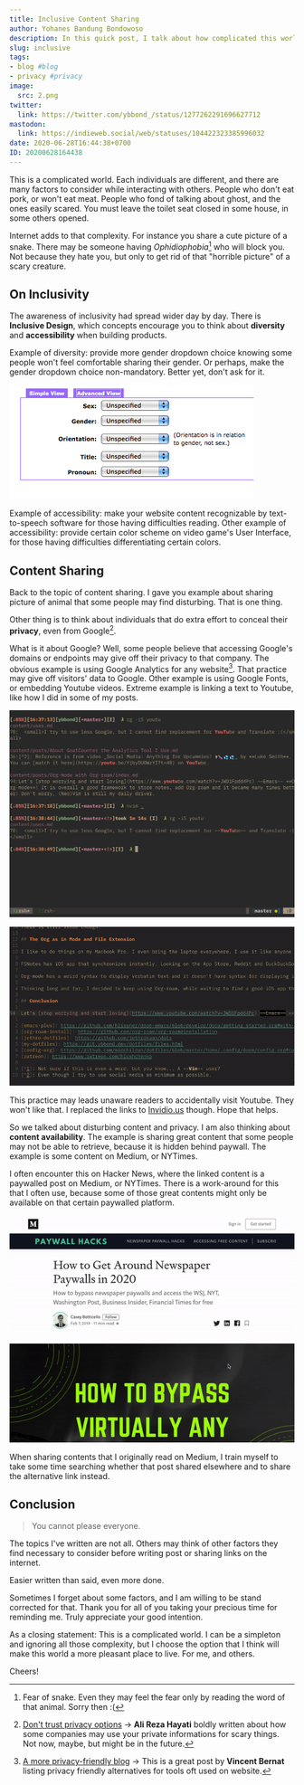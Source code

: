 ```yaml
---
title: Inclusive Content Sharing
author: Yohanes Bandung Bondowoso
description: In this quick post, I talk about how complicated this world is, more with the internet. The main premise is about thinking twice before sharing a link or image. But in the end, you cannot (or it is hard to) please everyone.
slug: inclusive
tags:
- blog #blog
- privacy #privacy
image:
  src: 2.png
twitter:
  link: https://twitter.com/ybbond_/status/1277262291696627712
mastodon:
  link: https://indieweb.social/web/statuses/104422323385996032
date: 2020-06-28T16:44:38+0700
ID: 20200628164438
---
```


This is a complicated world. Each individuals are different, and there are many factors to consider while interacting with others. People who don't eat pork, or won't eat meat. People who fond of talking about ghost, and the ones easily scared. You must leave the toilet seat closed in some house, in some others opened.

Internet adds to that complexity. For instance you share a cute picture of a snake. There may be someone having _Ophidiophobia_[^1] who will block you. Not because they hate you, but only to get rid of that "horrible picture" of a scary creature.

## On Inclusivity

The awareness of inclusivity had spread wider day by day. There is **Inclusive Design**, which concepts encourage you to think about **diversity** and **accessibility** when building products.

Example of diversity: provide more gender dropdown choice knowing some people won't feel comfortable sharing their gender. Or perhaps, make the gender dropdown choice non-mandatory. Better yet, don't ask for it.

![Image courtesy of <a rel="nofollow noreferrer" href="http://www.sarahdopp.com/blog/2010/designing-a-better-drop-down-menu-for-gender/">post from Sarah Dopp</a>](gender-selection.png)

Example of accessibility: make your website content recognizable by text-to-speech software for those having difficulties reading. Other example of accessibility: provide certain color scheme on video game's User Interface, for those having difficulties differentiating certain colors.

## Content Sharing

Back to the topic of content sharing. I gave you example about sharing picture of animal that some people may find disturbing. That is one thing.

Other thing is to think about individuals that do extra effort to conceal their **privacy**, even from Google[^2].

What is it about Google? Well, some people believe that accessing Google's domains or endpoints may give off their privacy to that company. The obvious example is using Google Analytics for any website[^3]. That practice may give off visitors' data to Google. Other example is using Google Fonts, or embedding Youtube videos. Extreme example is linking a text to Youtube, like how I did in some of my posts.

![Previously, I share Youtube links too](2.png "Previously, I share Youtube links too")

![Changed those to Invidious](youtube-invidious.gif "Changed those to Invidious")

This practice may leads unaware readers to accidentally visit Youtube. They won't like that. I replaced the links to [Invidio.us](https://invidio.us) though. Hope that helps.

So we talked about disturbing content and privacy. I am also thinking about **content availability**. The example is sharing great content that some people may not be able to retrieve, because it is hidden behind paywall. The example is some content on Medium, or NYTimes.

I often encounter this on Hacker News, where the linked content is a paywalled post on Medium, or NYTimes. There is a work-around for this that I often use, because some of those great contents might only be available on that certain paywalled platform.

![GIF animation of Medium Paywall, also an irony](medium-paywall.gif "GIF animation of Medium Paywall, also an irony")

When sharing contents that I originally read on Medium, I train myself to take some time searching whether that post shared elsewhere and to share the alternative link instead.

## Conclusion

> You cannot please everyone.

The topics I've written are not all. Others may think of other factors they find necessary to consider before writing post or sharing links on the internet.

Easier written than said, even more done.

Sometimes I forget about some factors, and I am willing to be stand corrected for that. Thank you for all of you taking your precious time for reminding me. Truly appreciate your good intention.

As a closing statement: This is a complicated world. I can be a simpleton and ignoring all those complexity, but I choose the option that I think will make this world a more pleasant place to live. For me, and others.

Cheers!


[^1]: Fear of snake. Even they may feel the fear only by reading the word of that animal. Sorry then :(
[^2]: [Don't trust privacy options](https://alirezahayati.com/2020/06/dont-trust-privacy-options/) → **Ali Reza Hayati** boldly written about how some companies may use your private informations for scary things. Not now, maybe, but might be in the future.
[^3]: [A more privacy-friendly blog](https://vincent.bernat.ch/en/blog/2018-more-privacy-blog) → This is a great post by **Vincent Bernat** listing privacy friendly alternatives for tools oft used on website.
